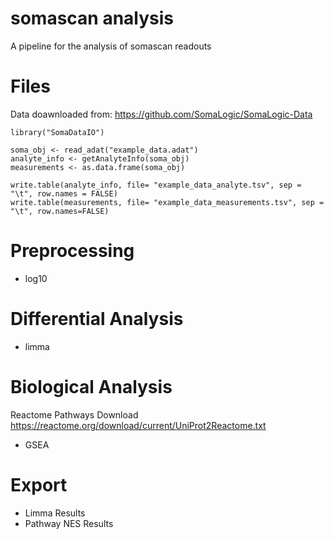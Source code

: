 # somascan analysis
A pipeline for the analysis of somascan readouts


# Files
Data doawnloaded from:  https://github.com/SomaLogic/SomaLogic-Data

```
library("SomaDataIO")

soma_obj <- read_adat("example_data.adat")
analyte_info <- getAnalyteInfo(soma_obj)
measurements <- as.data.frame(soma_obj)

write.table(analyte_info, file= "example_data_analyte.tsv", sep = "\t", row.names = FALSE)
write.table(measurements, file= "example_data_measurements.tsv", sep = "\t", row.names=FALSE)
```


# Preprocessing

* log10

# Differential Analysis

* limma


# Biological Analysis

Reactome Pathways Download
https://reactome.org/download/current/UniProt2Reactome.txt

* GSEA

# Export

* Limma Results
* Pathway NES Results
